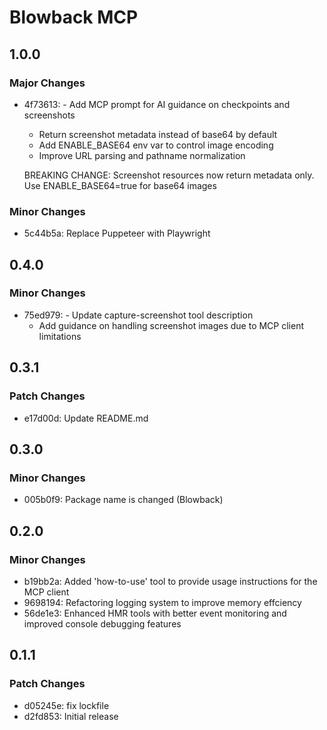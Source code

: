 # Blowback MCP

## 1.0.0

### Major Changes

- 4f73613: - Add MCP prompt for AI guidance on checkpoints and screenshots

  - Return screenshot metadata instead of base64 by default
  - Add ENABLE_BASE64 env var to control image encoding
  - Improve URL parsing and pathname normalization

  BREAKING CHANGE: Screenshot resources now return metadata only. Use ENABLE_BASE64=true for base64 images

### Minor Changes

- 5c44b5a: Replace Puppeteer with Playwright

## 0.4.0

### Minor Changes

- 75ed979: - Update capture-screenshot tool description
  - Add guidance on handling screenshot images due to MCP client limitations

## 0.3.1

### Patch Changes

- e17d00d: Update README.md

## 0.3.0

### Minor Changes

- 005b0f9: Package name is changed (Blowback)

## 0.2.0

### Minor Changes

- b19bb2a: Added 'how-to-use' tool to provide usage instructions for the MCP client
- 9698194: Refactoring logging system to improve memory effciency
- 56de1e3: Enhanced HMR tools with better event monitoring and improved console debugging features

## 0.1.1

### Patch Changes

- d05245e: fix lockfile
- d2fd853: Initial release

